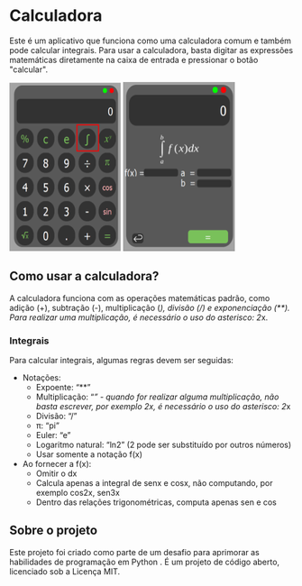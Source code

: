 # Calculadora

Este é um aplicativo que funciona como uma calculadora comum e também pode calcular integrais. Para usar a calculadora, basta digitar as expressões matemáticas diretamente na caixa de entrada e pressionar o botão "calcular".


<img src="./calculadora/qrc/calculadora.png" alt="Exemplo de imagem" width="400" height="300">


## Como usar a calculadora?

A calculadora funciona com as operações matemáticas padrão, como adição (+), subtração (-), multiplicação (*), divisão (/) e exponenciação (**). Para realizar uma multiplicação, é necessário o uso do asterisco: 2*x.

### Integrais

Para calcular integrais, algumas regras devem ser seguidas:

- Notações:
  - Expoente: “**”
  - Multiplicação: “*” - quando for realizar alguma multiplicação, não basta escrever, por exemplo 2x, é necessário o uso do asterisco: 2*x
  - Divisão: “/”
  - π: “pi”
  - Euler: “e”
  - Logaritmo natural: “ln2” (2 pode ser substituído por outros números)
  - Usar somente a notação f(x)
- Ao fornecer a f(x):
  - Omitir o dx
  - Calcula apenas a integral de senx e cosx, não computando, por exemplo cos2x, sen3x
  - Dentro das relações trigonométricas, computa apenas sen e cos


## Sobre o projeto

Este projeto foi criado como parte de um desafio para aprimorar as habilidades de programação em Python . É um projeto de código aberto, licenciado sob a Licença MIT.

